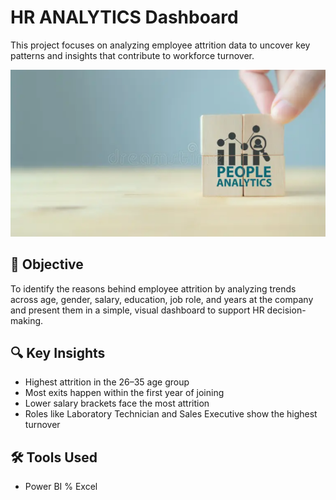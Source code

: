 # HR ANALYTICS Dashboard

This project focuses on analyzing employee attrition data to uncover key patterns and insights that contribute to workforce turnover.

![HR Analysis](https://github.com/sourav2208/HR-ANALYTICS-Power-BI/blob/main/Wallpaper.png)
## 📌 Objective

To identify the reasons behind employee attrition by analyzing trends across age, gender, salary, education, job role, and years at the company and present them in a simple, visual dashboard to support HR decision-making.

## 🔍 Key Insights

- Highest attrition in the 26–35 age group  
- Most exits happen within the first year of joining  
- Lower salary brackets face the most attrition  
- Roles like Laboratory Technician and Sales Executive show the highest turnover

## 🛠️ Tools Used

- Power BI % Excel
